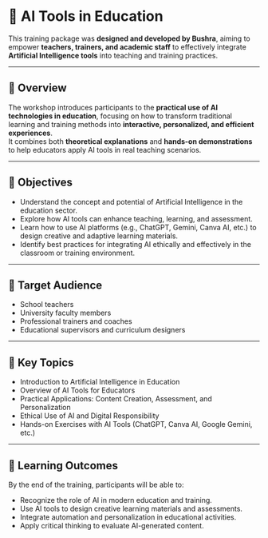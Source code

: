 # 🤖 AI Tools in Education

This training package was **designed and developed by Bushra**, aiming to empower **teachers, trainers, and academic staff** to effectively integrate **Artificial Intelligence tools** into teaching and training practices.

---

## 🧾 Overview
The workshop introduces participants to the **practical use of AI technologies in education**, focusing on how to transform traditional learning and training methods into **interactive, personalized, and efficient experiences**.  
It combines both **theoretical explanations** and **hands-on demonstrations** to help educators apply AI tools in real teaching scenarios.

---

## 🎯 Objectives
- Understand the concept and potential of Artificial Intelligence in the education sector.  
- Explore how AI tools can enhance teaching, learning, and assessment.  
- Learn how to use AI platforms (e.g., ChatGPT, Gemini, Canva AI, etc.) to design creative and adaptive learning materials.  
- Identify best practices for integrating AI ethically and effectively in the classroom or training environment.  

---

## 👥 Target Audience
- School teachers  
- University faculty members  
- Professional trainers and coaches  
- Educational supervisors and curriculum designers  

---

## 🧰 Key Topics
- Introduction to Artificial Intelligence in Education  
- Overview of AI Tools for Educators  
- Practical Applications: Content Creation, Assessment, and Personalization  
- Ethical Use of AI and Digital Responsibility  
- Hands-on Exercises with AI Tools (ChatGPT, Canva AI, Google Gemini, etc.)

---

## 🧠 Learning Outcomes
By the end of the training, participants will be able to:
- Recognize the role of AI in modern education and training.  
- Use AI tools to design creative learning materials and assessments.  
- Integrate automation and personalization in educational activities.  
- Apply critical thinking to evaluate AI-generated content.


